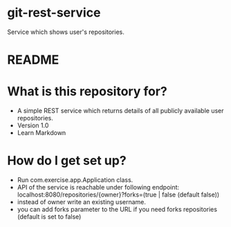 # git-rest-service
Service which shows user's repositories.

# README

# What is this repository for?
* A simple REST service which returns details of all publicly available user repositories.
* Version 1.0
* Learn Markdown

# How do I get set up? 
* Run com.exercise.app.Application class.
* API of the service is reachable under following endpoint: localhost:8080/repositories/{owner}?forks=(true | false (default false))
* instead of owner write an existing username.
* you can add forks parameter to the URL if you need forks repositories (default is set to false)
